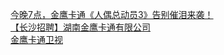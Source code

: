   
[今晚7点，金鹰卡通《人偶总动员3》告别催泪来袭！](http://www.dianyue.me/archives/971/8o1urfd8v1ty1gno/)  
[【长沙招聘】湖南金鹰卡通有限公司](http://www.dianyue.me/archives/901/3l5rhhlcd8mgnqiv/)  
[金鹰卡通卫视](http://www.dianyue.me/archives/143/j5wh1cirvzyc33wl/)